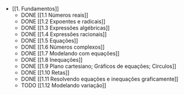 - [[1. Fundamentos]]
	- DONE [[1.1 Números reais]]
	- DONE [[1.2 Expoentes e radicais]]
	- DONE [[1.3 Expressões algébricas]]
	- DONE [[1.4 Expressões racionais]]
	- DONE [[1.5 Equações]]
	- DONE [[1.6 Números complexos]]
	- DONE [[1.7 Modelando com equações]]
	- DONE [[1.8 Inequações]]
	- DONE [[1.9 Plano cartesiano; Gráficos de equações; Círculos]]
	- DONE [[1.10 Retas]]
	- DONE [[1.11 Resolvendo equações e inequações graficamente]]
	- TODO [[1.12 Modelando variação]]